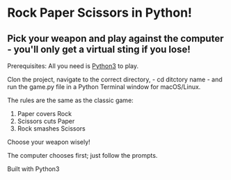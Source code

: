# Rock Paper Scissors in Python!

## Pick your weapon and play against the computer - you'll only get a virtual sting if you lose!

Prerequisites: All you need is [Python3](https://www.python.org/) to play.

Clon the project, navigate to the correct directory, - cd ditctory name - and run the game.py file in a Python Terminal window for macOS/Linux.

The rules are the same as the classic game:
1. Paper covers Rock
2. Scissors cuts Paper
3. Rock smashes Scissors

Choose your weapon wisely!

The computer chooses first; just follow the prompts.

Built with Python3